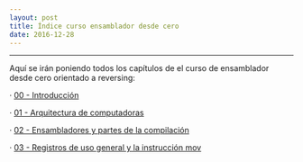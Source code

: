 ```yaml
---
layout: post
title: Índice curso ensamblador desde cero 
date: 2016-12-28
---
```

--------------------
Aquí se irán poniendo todos los capítulos de el curso de ensamblador desde cero orientado a reversing:
   
   · [00 - Introducción](http://poyoncio.com/2016/12/29/Curso-ensamblador-00-Introduccion/)
   
   · [01 - Arquitectura de computadoras](http://poyoncio.com/2016/12/29/Curso-ensamblador-01-Arquitectura-de-computadoras/)
   
   · [02 - Ensambladores y partes de la compilación](http://poyoncio.com/2016/12/31/Curso-ensamblador-02-Ensambladores-y-partes-de-la-compilacion/)
   
   · [03 - Registros de uso general y la instrucción mov](http://poyoncio.com/2017/01/01/Registros-de-uso-general-y-mov/)
